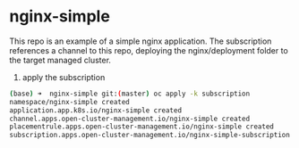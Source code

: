 # nginx-simple

This repo is an example of a simple nginx application. The subscription references a channel to this repo, deploying the nginx/deployment folder to the target managed cluster.

1. apply the subscription

```bash
(base) ➜  nginx-simple git:(master) oc apply -k subscription
namespace/nginx-simple created
application.app.k8s.io/nginx-simple created
channel.apps.open-cluster-management.io/nginx-simple created
placementrule.apps.open-cluster-management.io/nginx-simple created
subscription.apps.open-cluster-management.io/nginx-simple-subscription created
```
